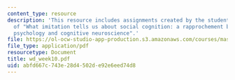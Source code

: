 ```yaml
---
content_type: resource
description: 'This resource includes assignments created by the students on review
  of "What imitation tells us about social cognition: a rapprochement between developmental
  psychology and cognitive neuroscience".'
file: https://ol-ocw-studio-app-production.s3.amazonaws.com/courses/mas-965-relational-machines-spring-2005/abfd667c743e28d4502de92e6eed74d8_wd_week10.pdf
file_type: application/pdf
resourcetype: Document
title: wd_week10.pdf
uid: abfd667c-743e-28d4-502d-e92e6eed74d8
---
```

